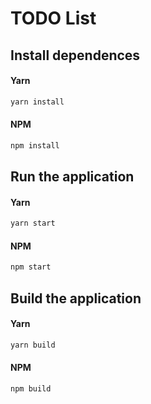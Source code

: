 # TODO List

## Install dependences

#### Yarn

```sh
yarn install
```

#### NPM

```sh
npm install
```

## Run the application

#### Yarn

```sh
yarn start
```

#### NPM

```sh
npm start
```

## Build the application

#### Yarn

```sh
yarn build
```

#### NPM

```sh
npm build
```
